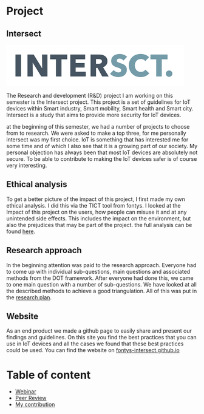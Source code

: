# Project
## Intersect
![Intersect logo](/images/intersectlogo.png)

The Research and development (R&D) project I am working on this semester is the Intersect project. This project is a set of guidelines for IoT devices within Smart industry, Smart mobility, Smart health and Smart city. Intersect is a study that aims to provide more security for IoT devices.

at the beginning of this semester, we had a number of projects to choose from to research. We were asked to make a top three, for me personally intersect was my first choice. IoT is something that has interested me for some time and of which I also see that it is a growing part of our society. My personal objection has always been that most IoT devices are absolutely not secure. To be able to contribute to making the IoT devices safer is of course very interesting.

## Ethical analysis

To get a better picture of the impact of this project, I first made my own ethical analysis. I did this via the TICT tool from fontys. I looked at the Impact of this project on the users, how people can misuse it and at any unintended side effects. This includes the impact on the environment, but also the prejudices that may be part of the project. the full analysis can be found [here](../pdf/TICT.pdf).

## Research approach
In the beginning attention was paid to the research approach. Everyone had to come up with individual sub-questions, main questions and associated methods from the DOT framework. After everyone had done this, we came to one main question with a number of sub-questions. We have looked at all the described methods to achieve a good triangulation.
All of this was put in the [research plan](/pdf/researchplan.pdf).

## Website

As an end product we made a github page to easily share and present our findings and guidelines. 
On this site you find the best practices that you can use in IoT devices and all the cases we found that these best practices could be used.
You can find the website on [fontys-intersect.github.io](https://fontys-intersect.github.io/)

# Table of content
- [Webinar](/project/webinar)
- [Peer Review](/project/peerreview.md)
- [My contribution](/project/contribution.md)